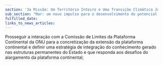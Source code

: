 ```yaml
---
section: '3a Missão: Um Território Inteiro e Uma Transição Climática Justa'
sub_section: "Mar: um novo impulso para o desenvolvimento do potencial oceânico do país"
fulfilled_date:
links_to_news_articles:
---
```


Prosseguir a interação com a Comissão de Limites da Plataforma Continental da ONU para a concretização da extensão da plataforma continental e definir uma estratégia de integração do conhecimento gerado nas estruturas permanentes do Estado e que responda aos desafios do alargamento da plataforma continental;
